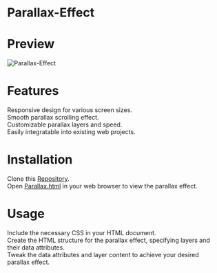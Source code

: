 # Parallax-Effect

# Preview
![Parallax-Effect](https://github.com/k-agg17/Parallax-Effect/blob/main/parallax.gif)
# Features
Responsive design for various screen sizes.<br/>
Smooth parallax scrolling effect.<br/>
Customizable parallax layers and speed. <br/>
Easily integratable into existing web projects.

# Installation
Clone this [Repository](https://github.com/angle17kavya/Parallax-Effect.git). <br/>
Open [Parallax.html](https://github.com/angle17kavya/Parallax-Effect/blob/main/parallax.html) in your web browser to view the parallax effect.

# Usage
Include the necessary CSS in your HTML document.<br/>
Create the HTML structure for the parallax effect, specifying layers and their data attributes.<br/>
Tweak the data attributes and layer content to achieve your desired parallax effect.
